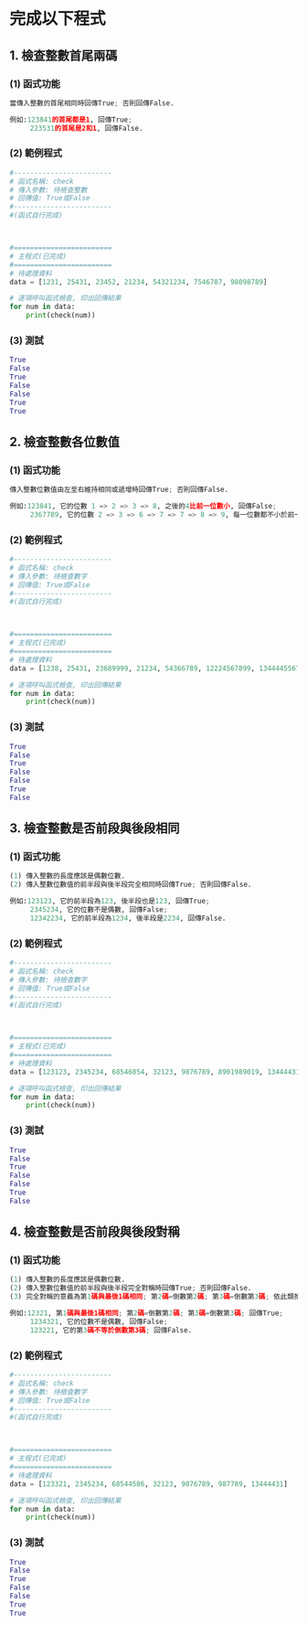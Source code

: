 # 完成以下程式

## 1. 檢查整數首尾兩碼

### (1) 函式功能
``` python
當傳入整數的首尾相同時回傳True; 否則回傳False.

例如:123841的首尾都是1, 回傳True;
     223531的首尾是2和1, 回傳False.
```

### (2) 範例程式
``` python
#------------------------
# 函式名稱: check
# 傳入參數: 待檢查整數
# 回傳值: True或False
#------------------------
#(函式自行完成)



#========================
# 主程式(已完成)
#========================
# 待處理資料
data = [1231, 25431, 23452, 21234, 54321234, 7546787, 98098789]

# 逐項呼叫函式檢查, 印出回傳結果
for num in data:
    print(check(num))
```

### (3) 測試
``` python
True
False
True
False
False
True
True
```


## 2. 檢查整數各位數值

### (1) 函式功能
``` python
傳入整數位數值由左至右維持相同或遞增時回傳True; 否則回傳False.

例如:123841, 它的位數 1 => 2 => 3 => 8, 之後的4比前一位數小, 回傳False;
     2367789, 它的位數 2 => 3 => 6 => 7 => 7 => 8 => 9, 每一位數都不小於前一位數, 回傳True.
```

### (2) 範例程式
``` python
#------------------------
# 函式名稱: check
# 傳入參數: 待檢查數字
# 回傳值: True或False
#------------------------
#(函式自行完成)



#========================
# 主程式(已完成)
#========================
# 待處理資料
data = [1238, 25431, 23689999, 21234, 54366789, 12224567899, 1344445567849]

# 逐項呼叫函式檢查, 印出回傳結果
for num in data:
    print(check(num))
```

### (3) 測試
``` python
True
False
True
False
False
True
False
```


## 3. 檢查整數是否前段與後段相同

### (1) 函式功能
``` python
(1) 傳入整數的長度應該是偶數位數.
(2) 傳入整數位數值的前半段與後半段完全相同時回傳True; 否則回傳False.

例如:123123, 它的前半段為123, 後半段也是123, 回傳True;
     2345234, 它的位數不是偶數, 回傳False;
     12342234, 它的前半段為1234, 後半段是2234, 回傳False.
```

### (2) 範例程式
``` python
#------------------------
# 函式名稱: check
# 傳入參數: 待檢查數字
# 回傳值: True或False
#------------------------
#(函式自行完成)



#========================
# 主程式(已完成)
#========================
# 待處理資料
data = [123123, 2345234, 68546854, 32123, 9876789, 8901989019, 13444431]

# 逐項呼叫函式檢查, 印出回傳結果
for num in data:
    print(check(num))
```

### (3) 測試
``` python
True
False
True
False
False
True
False
```



## 4. 檢查整數是否前段與後段對稱

### (1) 函式功能
``` python
(1) 傳入整數的長度應該是偶數位數.
(2) 傳入整數位數值的前半段與後半段完全對稱時回傳True; 否則回傳False.
(3) 完全對稱的意義為第1碼與最後1碼相同; 第2碼=倒數第2碼; 第3碼=倒數第3碼; 依此類推.

例如:12321, 第1碼與最後1碼相同; 第2碼=倒數第2碼; 第3碼=倒數第3碼; 回傳True;
     1234321, 它的位數不是偶數, 回傳False;
     123221, 它的第3碼不等於倒數第3碼; 回傳False.
```

### (2) 範例程式
``` python
#------------------------
# 函式名稱: check
# 傳入參數: 待檢查數字
# 回傳值: True或False
#------------------------
#(函式自行完成)



#========================
# 主程式(已完成)
#========================
# 待處理資料
data = [123321, 2345234, 68544586, 32123, 9876789, 987789, 13444431]

# 逐項呼叫函式檢查, 印出回傳結果
for num in data:
    print(check(num))
```

### (3) 測試
``` python
True
False
True
False
False
True
True
```
